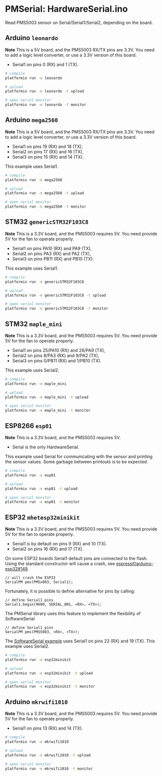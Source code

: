 # PMSerial: HardwareSerial.ino

Read PMS5003 sensor on Serial/Serial1/Serial2, depending on the board.

## Arduino `leonardo`

**Note** This is a 5V board, and the PMS5003 RX/TX pins are 3.3V.
You need to add a logic level converter, or use a 3.3V version of this board.

- Serial1 on pins 0 (RX) and 1 (TX).

```bash
# compile
platformio run -e leonardo

# upload
platformio run -e leonardo -t upload

# open serial monitor
platformio run -e leonardo -t monitor
```

## Arduino `mega2560`

**Note** This is a 5V board, and the PMS5003 RX/TX pins are 3.3V.
You need to add a logic level converter, or use a 3.3V version of this board.

- Serial1 on pins 19 (RX) and 18 (TX),
- Serial2 on pins 17 (RX) and 16 (TX),
- Serial3 on pins 15 (RX) and 14 (TX).

This example uses Serial1.

```bash
# compile
platformio run -e mega2560

# upload
platformio run -e mega2560 -t upload

# open serial monitor
platformio run -e mega2560 -t monitor
```

## STM32 `genericSTM32F103C8`

**Note** This is a 3.3V board, and the PMS5003 requires 5V.
You need provide 5V for the fan to operate properly.

- Serial1 on pins PA10 (RX) and PA9 (TX),
- Serial2 on pins PA3  (RX) and PA2 (TX),
- Serial3 on pins PB11 (RX) and PB10 (TX).

This example uses Serial1.

```bash
# compile
platformio run -e genericSTM32F103C8

# upload
platformio run -e genericSTM32F103C8 -t upload

# open serial monitor
platformio run -e genericSTM32F103C8 -t monitor
```

## STM32 `maple_mini`

**Note** This is a 3.3V board, and the PMS5003 requires 5V.
You need provide 5V for the fan to operate properly.

- Serial1 on pins 25/PA10 (RX) and 26/PA9 (TX),
- Serial2 on pins 8/PA3  (RX) and 9/PA2 (TX),
- Serial3 on pins 0/PB11 (RX) and 1/PB10 (TX).

This example uses Serial2.

```bash
# compile
platformio run -e maple_mini

# upload
platformio run -e maple_mini -t upload

# open serial monitor
platformio run -e maple_mini -t monitor
```

## ESP8266 `esp01`

**Note** This is a 3.3V board, and the PMS5003 requires 5V.

- Serial is the only HardwareSerial.

This example used Serial for communicating with the sensor
and printing the sensor values.
Some garbage between printouts is to be expected.

```bash
# compile
platformio run -e esp01

# upload
platformio run -e esp01 -t upload

# open serial monitor
platformio run -e esp01 -t monitor
```

## ESP32 `mhetesp32minikit`

**Note** This is a 3.3V board, and the PMS5003 requires 5V.
You need provide 5V for the fan to operate properly.

- Serial1 is by default on pins 9 (RX) and 10 (TX).
- Serial2 on pins 16 (RX) and 17 (TX).

On some ESP32 boards Serial1 default pins are connected to the flash.
Using the standard constructor will cause a crash, see [espressif/arduino-esp32#148](https://github.com/espressif/arduino-esp32/issues/148).

```Arduino
// will crash the ESP32
SerialPM pms(PMSx003, Serial1);
````

Fortunately, it is possible to define alternative for pins by calling:

```Arduino
// define Serial1 pins
Serial1.begin(9600, SERIAL_8N1, <RX>, <TX>);
```

The PMSerial library uses this feature to implement the flexibility of SoftwareSerial

```Arduino
// define Serial1 pins
SerialPM pms(PMS5003, <RX>, <TX>);
````

The [SoftwareSerial example][esp32sw] uses Serial1 on pins 23 (RX) and 19 (TX).
This example uses Serial2.

[esp32sw]: ../SoftwareSerial/README.md#mhetesp32minikit

```bash
# compile
platformio run -e esp32minikit

# upload
platformio run -e esp32minikit -t upload

# open serial monitor
platformio run -e esp32minikit -t monitor
```

## Arduino `mkrwifi1010`

**Note** This is a 3.3V board, and the PMS5003 requires 5V.
You need provide 5V for the fan to operate properly.

- Serial1 on pins 13 (RX) and 14 (TX).

```bash
# compile
platformio run -e mkrwifi1010

# upload
platformio run -e mkrwifi1010 -t upload

# open serial monitor
platformio run -e mkrwifi1010 -t monitor
```